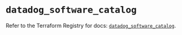 # `datadog_software_catalog`

Refer to the Terraform Registry for docs: [`datadog_software_catalog`](https://registry.terraform.io/providers/datadog/datadog/3.58.0/docs/resources/software_catalog).
